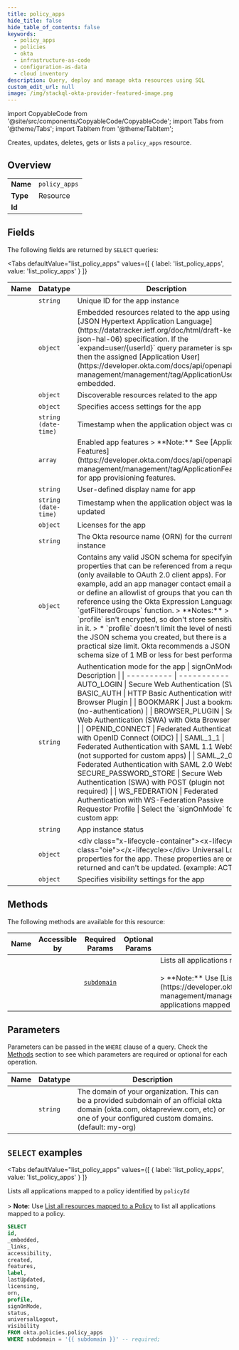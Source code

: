 ```yaml
--- 
title: policy_apps
hide_title: false
hide_table_of_contents: false
keywords:
  - policy_apps
  - policies
  - okta
  - infrastructure-as-code
  - configuration-as-data
  - cloud inventory
description: Query, deploy and manage okta resources using SQL
custom_edit_url: null
image: /img/stackql-okta-provider-featured-image.png
---
```


import CopyableCode from '@site/src/components/CopyableCode/CopyableCode';
import Tabs from '@theme/Tabs';
import TabItem from '@theme/TabItem';

Creates, updates, deletes, gets or lists a <code>policy_apps</code> resource.

## Overview
<table><tbody>
<tr><td><b>Name</b></td><td><code>policy_apps</code></td></tr>
<tr><td><b>Type</b></td><td>Resource</td></tr>
<tr><td><b>Id</b></td><td><CopyableCode code="okta.policies.policy_apps" /></td></tr>
</tbody></table>

## Fields

The following fields are returned by `SELECT` queries:

<Tabs
    defaultValue="list_policy_apps"
    values={[
        { label: 'list_policy_apps', value: 'list_policy_apps' }
    ]}
>
<TabItem value="list_policy_apps">

<table>
<thead>
    <tr>
    <th>Name</th>
    <th>Datatype</th>
    <th>Description</th>
    </tr>
</thead>
<tbody>
<tr>
    <td><CopyableCode code="id" /></td>
    <td><code>string</code></td>
    <td>Unique ID for the app instance</td>
</tr>
<tr>
    <td><CopyableCode code="_embedded" /></td>
    <td><code>object</code></td>
    <td>Embedded resources related to the app using the [JSON Hypertext Application Language](https://datatracker.ietf.org/doc/html/draft-kelly-json-hal-06) specification. If the `expand=user/&#123;userId&#125;` query parameter is specified, then the assigned [Application User](https://developer.okta.com/docs/api/openapi/okta-management/management/tag/ApplicationUsers/) is embedded.</td>
</tr>
<tr>
    <td><CopyableCode code="_links" /></td>
    <td><code>object</code></td>
    <td>Discoverable resources related to the app</td>
</tr>
<tr>
    <td><CopyableCode code="accessibility" /></td>
    <td><code>object</code></td>
    <td>Specifies access settings for the app</td>
</tr>
<tr>
    <td><CopyableCode code="created" /></td>
    <td><code>string (date-time)</code></td>
    <td>Timestamp when the application object was created</td>
</tr>
<tr>
    <td><CopyableCode code="features" /></td>
    <td><code>array</code></td>
    <td>Enabled app features &gt; **Note:** See [Application Features](https://developer.okta.com/docs/api/openapi/okta-management/management/tag/ApplicationFeatures/) for app provisioning features. </td>
</tr>
<tr>
    <td><CopyableCode code="label" /></td>
    <td><code>string</code></td>
    <td>User-defined display name for app</td>
</tr>
<tr>
    <td><CopyableCode code="lastUpdated" /></td>
    <td><code>string (date-time)</code></td>
    <td>Timestamp when the application object was last updated</td>
</tr>
<tr>
    <td><CopyableCode code="licensing" /></td>
    <td><code>object</code></td>
    <td>Licenses for the app</td>
</tr>
<tr>
    <td><CopyableCode code="orn" /></td>
    <td><code>string</code></td>
    <td>The Okta resource name (ORN) for the current app instance</td>
</tr>
<tr>
    <td><CopyableCode code="profile" /></td>
    <td><code>object</code></td>
    <td>Contains any valid JSON schema for specifying properties that can be referenced from a request (only available to OAuth 2.0 client apps). For example, add an app manager contact email address or define an allowlist of groups that you can then reference using the Okta Expression Language `getFilteredGroups` function.  &gt; **Notes:** &gt; * `profile` isn't encrypted, so don't store sensitive data in it. &gt; * `profile` doesn't limit the level of nesting in the JSON schema you created, but there is a practical size limit. Okta recommends a JSON schema size of 1 MB or less for best performance.</td>
</tr>
<tr>
    <td><CopyableCode code="signOnMode" /></td>
    <td><code>string</code></td>
    <td>Authentication mode for the app  | signOnMode | Description | | ---------- | ----------- | | AUTO_LOGIN | Secure Web Authentication (SWA) | | BASIC_AUTH | HTTP Basic Authentication with Okta Browser Plugin | | BOOKMARK | Just a bookmark (no-authentication) | | BROWSER_PLUGIN | Secure Web Authentication (SWA) with Okta Browser Plugin | | OPENID_CONNECT | Federated Authentication with OpenID Connect (OIDC) | | SAML_1_1 | Federated Authentication with SAML 1.1 WebSSO (not supported for custom apps) | | SAML_2_0 | Federated Authentication with SAML 2.0 WebSSO | | SECURE_PASSWORD_STORE | Secure Web Authentication (SWA) with POST (plugin not required) | | WS_FEDERATION | Federated Authentication with WS-Federation Passive Requestor Profile |  Select the `signOnMode` for your custom app: </td>
</tr>
<tr>
    <td><CopyableCode code="status" /></td>
    <td><code>string</code></td>
    <td>App instance status</td>
</tr>
<tr>
    <td><CopyableCode code="universalLogout" /></td>
    <td><code>object</code></td>
    <td>&lt;div class="x-lifecycle-container"&gt;&lt;x-lifecycle class="oie"&gt;&lt;/x-lifecycle&gt;&lt;/div&gt; Universal Logout properties for the app. These properties are only returned and can't be updated. (example: ACTIVE)</td>
</tr>
<tr>
    <td><CopyableCode code="visibility" /></td>
    <td><code>object</code></td>
    <td>Specifies visibility settings for the app</td>
</tr>
</tbody>
</table>
</TabItem>
</Tabs>

## Methods

The following methods are available for this resource:

<table>
<thead>
    <tr>
    <th>Name</th>
    <th>Accessible by</th>
    <th>Required Params</th>
    <th>Optional Params</th>
    <th>Description</th>
    </tr>
</thead>
<tbody>
<tr>
    <td><a href="#list_policy_apps"><CopyableCode code="list_policy_apps" /></a></td>
    <td><CopyableCode code="select" /></td>
    <td><a href="#parameter-subdomain"><code>subdomain</code></a></td>
    <td></td>
    <td>Lists all applications mapped to a policy identified by `policyId`<br /><br />&gt; **Note:** Use [List all resources mapped to a Policy](https://developer.okta.com/docs/apihttps://developer.okta.com/docs/api/openapi/okta-management/management/tag/Policy/#tag/Policy/operation/listPolicyMappings) to list all applications mapped to a policy.</td>
</tr>
</tbody>
</table>

## Parameters

Parameters can be passed in the `WHERE` clause of a query. Check the [Methods](#methods) section to see which parameters are required or optional for each operation.

<table>
<thead>
    <tr>
    <th>Name</th>
    <th>Datatype</th>
    <th>Description</th>
    </tr>
</thead>
<tbody>
<tr id="parameter-subdomain">
    <td><CopyableCode code="subdomain" /></td>
    <td><code>string</code></td>
    <td>The domain of your organization. This can be a provided subdomain of an official okta domain (okta.com, oktapreview.com, etc) or one of your configured custom domains. (default: my-org)</td>
</tr>
</tbody>
</table>

## `SELECT` examples

<Tabs
    defaultValue="list_policy_apps"
    values={[
        { label: 'list_policy_apps', value: 'list_policy_apps' }
    ]}
>
<TabItem value="list_policy_apps">

Lists all applications mapped to a policy identified by `policyId`<br /><br />&gt; **Note:** Use [List all resources mapped to a Policy](https://developer.okta.com/docs/apihttps://developer.okta.com/docs/api/openapi/okta-management/management/tag/Policy/#tag/Policy/operation/listPolicyMappings) to list all applications mapped to a policy.

```sql
SELECT
id,
_embedded,
_links,
accessibility,
created,
features,
label,
lastUpdated,
licensing,
orn,
profile,
signOnMode,
status,
universalLogout,
visibility
FROM okta.policies.policy_apps
WHERE subdomain = '{{ subdomain }}' -- required;
```
</TabItem>
</Tabs>
